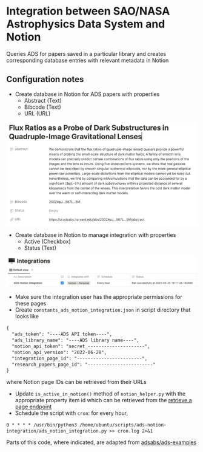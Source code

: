 # Integration between SAO/NASA Astrophysics Data System and Notion

Queries ADS for papers saved in a particular library and creates corresponding database entries with relevant metadata in Notion

## Configuration notes
- Create database in Notion for ADS papers with properties
  - Abstract (Text)
  - Bibcode (Text)
  - URL (URL)

![notion_integration_page](images/notion_paper_page.png)
- Create database in Notion to manage integration with properties
  - Active (Checkbox)
  - Status (Text)

![notion_integration_page](images/notion_integration_page.png)

- Make sure the integration user has the appropriate permissions for these pages
- Create `constants_ads_notion_integration.json` in script directory that looks like
```
{
  "ads_token": "----ADS API token----",
  "ads_library_name": "----ADS library name----",
  "notion_api_token": "secret_---------------------",
  "notion_api_version": "2022-06-28",
  "integration_page_id": "------------------------",
  "research_papers_page_id": "------------------------"
}
```
where Notion page IDs can be retrieved from their URLs

- Update `is_active_in_notion()` method of `notion_helper.py` with the appropriate property item id which can be retrieved from the [retrieve a page endpoint](https://developers.notion.com/reference/retrieve-a-page)
- Schedule the script with `cron`: for every hour,
```
0 * * * * /usr/bin/python3 /home/ubuntu/scripts/ads-notion-integration/ads_notion_integration.py >> cron.log 2>&1
```

Parts of this code, where indicated, are adapted from [adsabs/ads-examples](https://github.com/adsabs/ads-examples/blob/master/library_csv/lib_2_csv.py)
